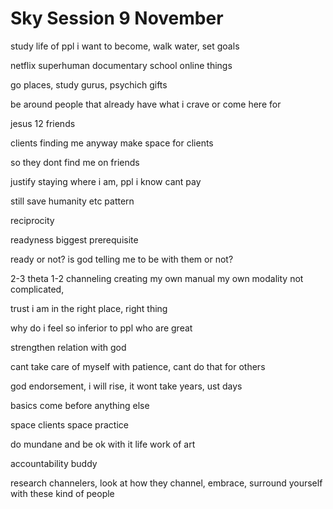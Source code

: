# Sky Session 9 November

study life of ppl i want to become,
walk water, set goals

netflix superhuman documentary school online things

go places, study gurus, psychich gifts

be around people that already have what i crave or come here for

jesus 12 friends

clients finding me anyway
make space for clients

so they dont find me on friends

justify staying where i am, ppl i know cant pay

still save humanity etc pattern

reciprocity

readyness biggest prerequisite

ready or not? is god telling me to be with them or not?

2-3 theta
1-2 channeling creating my own manual my own modality
not complicated,

trust i am in the right place, right thing

why do i feel so inferior to ppl who are great

strengthen relation with god

cant take care of myself with patience, cant do that for others

god endorsement, i will rise, it wont take years, ust days

basics come before anything else

space clients
space practice

do mundane and be ok with it
life work of art

accountability buddy

research channelers, look at how they channel, embrace, surround yourself with these kind of people